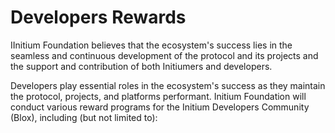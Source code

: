 # Developers Rewards

IInitium Foundation believes that the ecosystem's success lies in the seamless and continuous development of the protocol and its projects and the support and contribution of both Initiumers and developers.

Developers play essential roles in the ecosystem's success as they maintain the protocol, projects, and platforms performant. Initium Foundation will conduct various reward programs for the Initium Developers Community (Blox), including (but not limited to):



